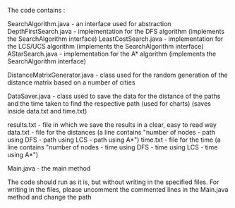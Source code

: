 The code contains :

SearchAlgorithm.java - an interface used for abstraction
DepthFirstSearch.java - implementation for the DFS algorithm (implements the SearchAlgorithm interface)
LeastCostSearch.java - implementation for the LCS/UCS algorithm (implements the SearchAlgorithm interface)
AStarSearch.java - implementation for the A* algorithm (implements the SearchAlgorithm interface)

DistanceMatrixGenerator.java - class used for the random generation of the distance matrix based on a number of cities

DataSaver.java - class used to save the data for the distance of the paths and the time taken to find the respective path (used for charts) (saves inside data.txt and time.txt)

results.txt - file in which we save the results in a clear, easy to read way
data.txt - file for the distances (a line contains "number of nodes - path using DFS - path using LCS - path using A*")
time.txt - file for the time (a line contains "number of nodes - time using DFS - time using LCS - time using A*")

Main.java - the main method

The code should run as it is, but without writing in the specified files. For writing in the files, please uncomment the commented lines in the Main.java method and change the path
